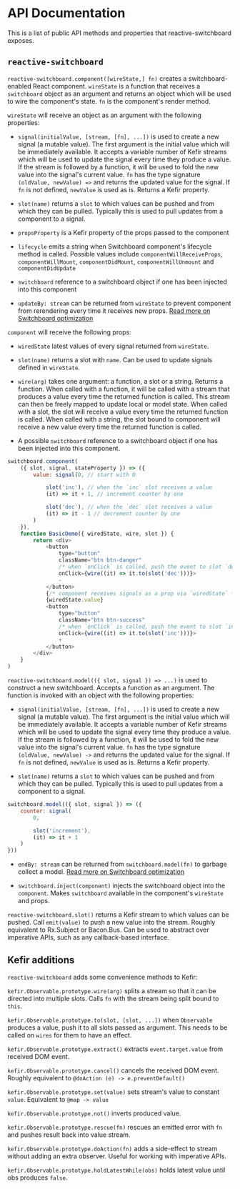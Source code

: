 # API Documentation

This is a list of public API methods and properties that reactive-switchboard exposes.

## ```reactive-switchboard```

`reactive-switchboard.component([wireState,] fn)` creates a switchboard-enabled React component. `wireState` is a function that receives a `switchboard` object as an argument and returns an object which will be used to wire the component's state. `fn` is the component's render method.

`wireState` will receive an object as an argument with the following properties:

* ```signal(initialValue, [stream, [fn], ...])``` is used to create a new signal (a mutable value). The first argument is the initial value which will be immediately available. It accepts a variable number of Kefir streams which will be used to update the signal every time they produce a value. If the stream is followed by a function, it will be used to fold the new value into the signal's current value. `fn` has the type signature `(oldValue, newValue) =>` and returns the updated value for the signal. If `fn` is not defined, `newValue` is used as is. Returns a Kefir property.

* ```slot(name)``` returns a ```slot``` to which values can be pushed and from which they can be pulled. Typically this is used to pull updates from a component to a signal.

* `propsProperty` is a Kefir property of the props passed to the component

* `lifecycle` emits a string when Switchboard component's lifecycle method is called. Possible values include `componentWillReceiveProps`, `componentWillMount`, `componentDidMount`, `componentWillUnmount` and `componentDidUpdate`

* `switchboard` reference to a switchboard object if one has been injected into this component

* `updateBy: stream` can be returned from `wireState` to prevent component from rerendering every time it receives new props. [Read more on Switchboard optimization](optimization.md)


`component` will receive the following props:

* `wiredState` latest values of every signal returned from `wireState`.

* `slot(name)` returns a slot with `name`. Can be used to update signals defined in `wireState`.

* `wire(arg)` takes one argument: a function, a slot or a string. Returns a function. When called with a function, it will be called with a stream that produces a value every time the returned function is called. This stream can then be freely mapped to update local or model state. When called with a slot, the slot will receive a value every time the returned function is called. When called with a string, the slot bound to component will receive a new value every time the returned function is called.

* A possible `switchboard` reference to a switchboard object if one has been injected into this component.

```javascript
switchboard.component(
    ({ slot, signal, stateProperty }) => ({
        value: signal(0, // start with 0

            slot('inc'), // when the `inc` slot receives a value
            (it) => it + 1, // increment counter by one

            slot('dec'), // when the `dec` slot receives a value
            (it) => it - 1 // decrement counter by one
        )
    }),
    function BasicDemo({ wiredState, wire, slot }) {
        return <div>
            <button
                type="button"
                className="btn btn-danger"
                /* when `onClick` is called, push the event to slot `dec` */
                onClick={wire((it) => it.to(slot('dec')))}>
                -
            </button>
            {/* component receives signals as a prop via `wiredState` */}
            {wiredState.value}
            <button
                type="button"
                className="btn btn-success"
                /* when `onClick` is called, push the event to slot `inc` */
                onClick={wire((it) => it.to(slot('inc')))}>
                +
            </button>
        </div>
    }
)
```

`reactive-switchboard.model(({ slot, signal }) => ...)` is used to construct a new switchboard. Accepts a function as an argument. The function is invoked with an object with the following properties:

* ```signal(initialValue, [stream, [fn], ...])``` is used to create a new signal (a mutable value). The first argument is the initial value which will be immediately available. It accepts a variable number of Kefir streams which will be used to update the signal every time they produce a value. If the stream is followed by a function, it will be used to fold the new value into the signal's current value. `fn` has the type signature `(oldValue, newValue) ->` and returns the updated value for the signal. If `fn` is not defined, `newValue` is used as is. Returns a Kefir property.

* ```slot(name)``` returns a ```slot``` to which values can be pushed and from which they can be pulled. Typically this is used to pull updates from a component to a signal.

```javascript
switchboard.model(({ slot, signal }) => ({
    counter: signal(
        0,

        slot('increment'),
        (it) => it + 1
    )
}))
```

* ```endBy: stream``` can be returned from `switchboard.model(fn)` to garbage collect a model. [Read more on Switchboard optimization](optimization.md)

* `switchboard.inject(component)` injects the switchboard object into the `component`. Makes `switchboard` available in the component's `wireState` and props.

`reactive-switchboard.slot()` returns a Kefir stream to which values can be pushed. Call `emit(value)` to push a new value into the stream. Roughly equivalent to Rx.Subject or Bacon.Bus. Can be used to abstract over imperative APIs, such as any callback-based interface.

## Kefir additions

`reactive-switchboard` adds some convenience methods to Kefir:

`kefir.Observable.prototype.wire(arg)` splits a stream so that it can be directed into multiple slots. Calls `fn` with the stream being split bound to `this`.

`kefir.Observable.prototype.to(slot, [slot, ...])` when `Observable` produces a value, push it to all slots passed as argument. This needs to be called on `wires` for them to have an effect.

`kefir.Observable.prototype.extract()` extracts `event.target.value` from received DOM event.

`kefir.Observable.prototype.cancel()` cancels the received DOM event. Roughly equivalent to `@doAction (e) -> e.preventDefault()`

`kefir.Observable.prototype.set(value)` sets stream's value to constant `value`. Equivalent to `@map -> value`

`kefir.Observable.prototype.not()` inverts produced value.

`kefir.Observable.prototype.rescue(fn)` rescues an emitted error with `fn` and pushes result back into value stream.

```kefir.Observable.prototype.doAction(fn)``` adds a side-effect to stream without adding an extra observer. Useful for working with imperative APIs.

```kefir.Observable.prototype.holdLatestWhile(obs)``` holds latest value until obs produces `false`.
